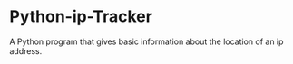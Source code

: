 # Python-ip-Tracker
A Python program that gives basic information about the location of an ip address.
